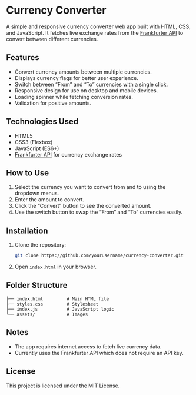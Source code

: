 # Currency Converter

A simple and responsive currency converter web app built with HTML, CSS, and JavaScript. It fetches live exchange rates from the [Frankfurter API](https://www.frankfurter.app/) to convert between different currencies.

## Features

- Convert currency amounts between multiple currencies.
- Displays currency flags for better user experience.
- Switch between “From” and “To” currencies with a single click.
- Responsive design for use on desktop and mobile devices.
- Loading spinner while fetching conversion rates.
- Validation for positive amounts.

## Technologies Used

- HTML5
- CSS3 (Flexbox)
- JavaScript (ES6+)
- [Frankfurter API](https://www.frankfurter.app/) for currency exchange rates

## How to Use

1. Select the currency you want to convert from and to using the dropdown menus.
2. Enter the amount to convert.
3. Click the “Convert” button to see the converted amount.
4. Use the switch button to swap the “From” and “To” currencies easily.

## Installation

1. Clone the repository:
   ```bash
   git clone https://github.com/yourusername/currency-converter.git
   ```

2. Open `index.html` in your browser.

## Folder Structure

```
├── index.html         # Main HTML file
├── styles.css         # Stylesheet
├── index.js           # JavaScript logic
└── assets/            # Images
```


## Notes

- The app requires internet access to fetch live currency data.
- Currently uses the Frankfurter API which does not require an API key.

## License

This project is licensed under the MIT License.

